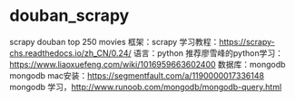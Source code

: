 # douban_scrapy
scrapy douban top 250 movies
框架：scrapy
学习教程：https://scrapy-chs.readthedocs.io/zh_CN/0.24/
语言：python
推荐廖雪峰的python学习：https://www.liaoxuefeng.com/wiki/1016959663602400
数据库：mongodb
mongodb mac安装：https://segmentfault.com/a/1190000017336148
mongodb 学习，http://www.runoob.com/mongodb/mongodb-query.html
